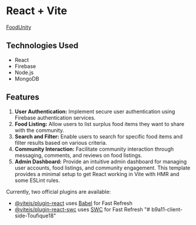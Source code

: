 # React + Vite
[FoodUnity]([#](https://food-unity-8b66e.web.app/)) 

## Technologies Used

- React
- Firebase
- Node.js
- MongoDB
## Features

1. **User Authentication:** Implement secure user authentication using Firebase authentication services.
2. **Food Listing:** Allow users to list surplus food items they want to share with the community.
3. **Search and Filter:** Enable users to search for specific food items and filter results based on various criteria.
4. **Community Interaction:** Facilitate community interaction through messaging, comments, and reviews on food listings.
5. **Admin Dashboard:** Provide an intuitive admin dashboard for managing user accounts, food listings, and community engagement.
This template provides a minimal setup to get React working in Vite with HMR and some ESLint rules.

Currently, two official plugins are available:

- [@vitejs/plugin-react](https://github.com/vitejs/vite-plugin-react/blob/main/packages/plugin-react/README.md) uses [Babel](https://babeljs.io/) for Fast Refresh
- [@vitejs/plugin-react-swc](https://github.com/vitejs/vite-plugin-react-swc) uses [SWC](https://swc.rs/) for Fast Refresh
"# b9a11-client-side-Toufique18" 
